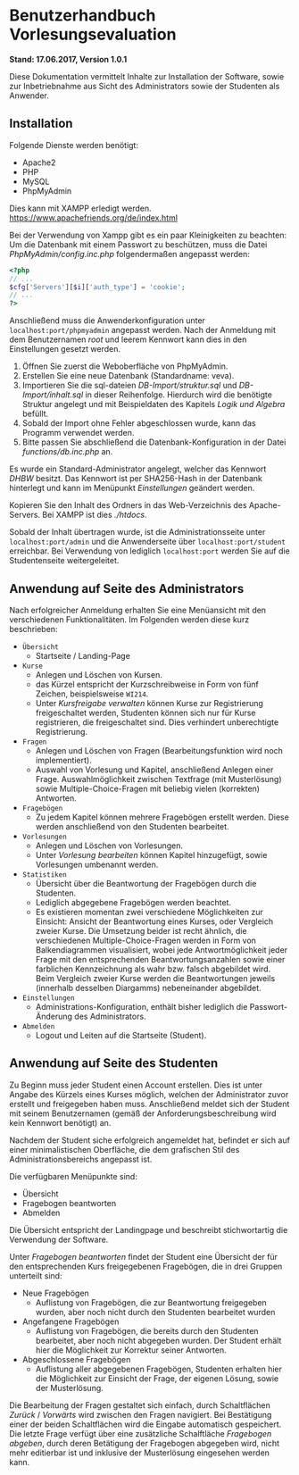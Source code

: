 # Benutzerhandbuch Vorlesungsevaluation

**Stand: 17.06.2017, Version 1.0.1**

Diese Dokumentation vermittelt Inhalte zur Installation der Software, sowie zur Inbetriebnahme aus Sicht des Administrators sowie der Studenten als Anwender.

<div class="page-break"></div>

## Installation

Folgende Dienste werden benötigt:
* Apache2
* PHP
* MySQL
* PhpMyAdmin

Dies kann mit XAMPP erledigt werden.  
https://www.apachefriends.org/de/index.html

Bei der Verwendung von Xampp gibt es ein paar Kleinigkeiten zu beachten:  
Um die Datenbank mit einem Passwort zu beschützen, muss die Datei *PhpMyAdmin/config.inc.php* folgendermaßen angepasst werden:
```php
<?php
// ...
$cfg['Servers'][$i]['auth_type'] = 'cookie';
// ...
?>
```

Anschließend muss die Anwenderkonfiguration unter ```localhost:port/phpmyadmin``` angepasst werden. Nach der Anmeldung mit dem Benutzernamen *root* und leerem Kennwort kann dies in den Einstellungen gesetzt werden.


1. Öffnen Sie zuerst die Weboberfläche von PhpMyAdmin.
2. Erstellen Sie eine neue Datenbank (Standardname: veva).  
3. Importieren Sie die sql-dateien *DB-Import/struktur.sql* und *DB-Import/inhalt.sql* in dieser Reihenfolge.
Hierdurch wird die benötigte Struktur angelegt und mit Beispieldaten des Kapitels *Logik und Algebra* befüllt.
4. Sobald der Import ohne Fehler abgeschlossen wurde, kann das Programm verwendet werden.  
5. Bitte passen Sie abschließend die Datenbank-Konfiguration in der Datei *functions/db.inc.php* an.

Es wurde ein Standard-Administrator angelegt, welcher das Kennwort *DHBW* besitzt.
Das Kennwort ist per SHA256-Hash in der Datenbank hinterlegt und kann im Menüpunkt *Einstellungen* geändert werden.

Kopieren Sie den Inhalt des Ordners in das Web-Verzeichnis des Apache-Servers.
Bei XAMPP ist dies *./htdocs*.

Sobald der Inhalt übertragen wurde, ist die Administrationsseite unter ```localhost:port/admin```
und die Anwenderseite über ```localhost:port/student``` erreichbar. Bei Verwendung von lediglich ```localhost:port```
werden Sie auf die Studentenseite weitergeleitet.

<div class="page-break"></div>

## Anwendung auf Seite des Administrators

Nach erfolgreicher Anmeldung erhalten Sie eine Menüansicht mit den verschiedenen Funktionalitäten. Im Folgenden werden diese kurz beschrieben:

* ```Übersicht```
  * Startseite / Landing-Page
* ```Kurse```
  * Anlegen und Löschen von Kursen.
  * das Kürzel entspricht der Kurzschreibweise in Form von fünf Zeichen, beispielsweise ```WI214```.
  * Unter *Kursfreigabe verwalten* können Kurse zur Registrierung freigeschaltet werden, Studenten können sich nur für Kurse registrieren, die freigeschaltet sind. Dies verhindert unberechtigte Registrierung.
* ```Fragen```
  * Anlegen und Löschen von Fragen (Bearbeitungsfunktion wird noch implementiert).
  * Auswahl von Vorlesung und Kapitel, anschließend Anlegen einer Frage. Auswahlmöglichkeit zwischen Textfrage (mit Musterlösung) sowie Multiple-Choice-Fragen mit beliebig vielen (korrekten) Antworten.
* ```Fragebögen```
  * Zu jedem Kapitel können mehrere Fragebögen erstellt werden. Diese werden anschließend von den Studenten bearbeitet.
* ```Vorlesungen```
  * Anlegen und Löschen von Vorlesungen.
  * Unter *Vorlesung bearbeiten* können Kapitel hinzugefügt, sowie Vorlesungen umbenannt werden.
* ```Statistiken```
  * Übersicht über die Beantwortung der Fragebögen durch die Studenten.
  * Lediglich abgegebene Fragebögen werden beachtet.
  * Es existieren momentan zwei verschiedene Möglichkeiten zur Einsicht: Ansicht der Beantwortung eines Kurses, oder Vergleich zweier Kurse.
  Die Umsetzung beider ist recht ähnlich, die verschiedenen Multiple-Choice-Fragen werden in Form von Balkendiagrammen visualisiert, wobei jede Antwortmöglichkeit jeder Frage mit den entsprechenden Beantwortungsanzahlen sowie einer farblichen Kennzeichnung als wahr bzw. falsch abgebildet wird.
  Beim Vergleich zweier Kurse werden die Beantwortungen jeweils (innerhalb desselben Diargamms) nebeneinander abgebildet.
* ```Einstellungen```
  * Administrations-Konfiguration, enthält bisher lediglich die Passwort-Änderung des Administrators.
* ```Abmelden```
  * Logout und Leiten auf die Startseite (Student).

<div class="page-break"></div>

## Anwendung auf Seite des Studenten

Zu Beginn muss jeder Student einen Account erstellen. Dies ist unter Angabe des Kürzels eines Kurses möglich, welchen der Administrator zuvor erstellt und freigegeben haben muss. Anschließend meldet sich der Student mit seinem Benutzernamen (gemäß der Anforderungsbeschreibung wird kein Kennwort benötigt) an.

Nachdem der Student siche erfolgreich angemeldet hat, befindet er sich auf einer minimalistischen Oberfläche,
die dem grafischen Stil des Administrationsbereichs angepasst ist.

Die verfügbaren Menüpunkte sind:

* Übersicht
* Fragebogen beantworten
* Abmelden

Die Übersicht entspricht der Landingpage und beschreibt stichwortartig die Verwendung der Software.

Unter *Fragebogen beantworten* findet der Student eine Übersicht der für den entsprechenden Kurs freigegebenen Fragebögen,
die in drei Gruppen unterteilt sind:

* Neue Fragebögen
  * Auflistung von Fragebögen, die zur Beantwortung freigegeben wurden, aber noch nicht durch den Studenten bearbeitet wurden
* Angefangene Fragebögen
  * Auflistung von Fragebögen, die bereits durch den Studenten bearbeitet, aber noch nicht abgegeben wurden. Der Student erhält hier die Möglichkeit zur Korrektur seiner Antworten.
* Abgeschlossene Fragebögen
  * Auflistung aller abgegebenen Fragebögen, Studenten erhalten hier die Möglichkeit zur Einsicht der Frage, der eigenen Lösung, sowie der Musterlösung.

Die Bearbeitung der Fragen gestaltet sich einfach, durch Schaltflächen *Zurück* / *Vorwärts* wird zwischen den Fragen navigiert. Bei Bestätigung einer der beiden Schaltflächen wird die Eingabe automatisch gespeichert. Die letzte Frage verfügt über eine zusätzliche Schalftläche *Fragebogen abgeben*, durch deren Betätigung der Fragebogen abgegeben wird, nicht mehr editierbar ist und inklusive der Musterlösung eingesehen werden kann.
